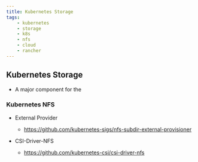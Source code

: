 ```yaml
---
title: Kubernetes Storage
tags:
	- kubernetes
	- storage
	- k8s
	- nfs
	- cloud
	- rancher
---
```


## Kubernetes Storage

- A major component for the

### Kubernetes NFS

- External Provider
  - <https://github.com/kubernetes-sigs/nfs-subdir-external-provisioner>

- CSI-Driver-NFS
  - <https://github.com/kubernetes-csi/csi-driver-nfs>

